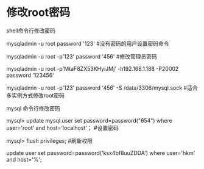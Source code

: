 # 修改root密码

shell命令行修改密码

mysqladmin -u root password '123'   #没有密码的用户设置密码命令

mysqladmin -u root -p'123' password '456'  #修改管理员密码

mysqladmin -u root -p'MtaF8ZX53KHyiJMj' -h192.168.1.188 -P20002 password ’123456‘

mysqladmin -u root -p'123' password '456' -S /data/3306/mysql.sock #适合多实例方式修改root密码

mysql 命令行修改密码

mysql> update mysql.user set password=password("654") where user='root' and host='localhost'； #设置密码

mysql> flush privileges; #刷新权限

update user set password=password('ksx4bf8uuZDDA') where user='hkm' and host='%';